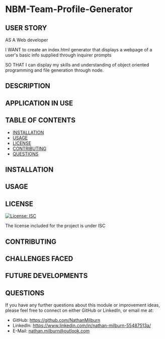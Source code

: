# NBM-Team-Profile-Generator

## USER STORY
AS A Web developer

I WANT to create an index.html generator that displays a webpage of a user's basic info supplied through inquirer prompts

SO THAT I can display my skills and understanding of object oriented programming and file generation through node.

## DESCRIPTION


## APPLICATION IN USE


## TABLE OF CONTENTS
- [INSTALLATION](#installation)
- [USAGE](#usage)
- [LICENSE](#license)
- [CONTRIBUTING](#contributing)
- [QUESTIONS](#questions)

## INSTALLATION


## USAGE 


## LICENSE
[![License: ISC](https://img.shields.io/badge/License-ISC-blue.svg)](https://opensource.org/licenses/ISC)

The license included for the project is under ISC

## CONTRIBUTING 


## CHALLENGES FACED 


## FUTURE DEVELOPMENTS 


## QUESTIONS
If you have any further questions about this module or improvement ideas, please feel free to connect on either GitHub or LinkedIn, or email me at:
* GitHub: https://github.com/NathanMilburn
* LinkedIn: https://www.linkedin.com/in/nathan-milburn-55487513a/
* E-Mail: nathan.milburn@outlook.com